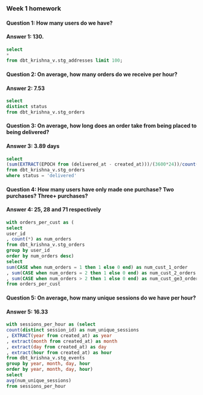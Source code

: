 ### Week 1 homework
#### Question 1: How many users do we have?
#### Answer 1: 130. 
~~~~sql
select
*
from dbt_krishna_v.stg_addresses limit 100;
~~~~

#### Question 2: On average, how many orders do we receive per hour?
#### Answer 2: 7.53
~~~~sql
select
distinct status
from dbt_krishna_v.stg_orders
~~~~

#### Question 3: On average, how long does an order take from being placed to being delivered?
#### Answer 3: 3.89 days
~~~~sql
select
(sum(EXTRACT(EPOCH from (delivered_at - created_at)))/(3600*24))/count(*) as avg_delivery_time
from dbt_krishna_v.stg_orders
where status = 'delivered'
~~~~

#### Question 4: How many users have only made one purchase? Two purchases? Three+ purchases?
#### Answer 4: 25, 28 and 71 respectively
~~~~sql
with orders_per_cust as (
select
user_id
, count(*) as num_orders
from dbt_krishna_v.stg_orders
group by user_id
order by num_orders desc) 
select
sum(CASE when num_orders = 1 then 1 else 0 end) as num_cust_1_order
, sum(CASE when num_orders = 2 then 1 else 0 end) as num_cust_2_orders
, sum(CASE when num_orders > 2 then 1 else 0 end) as num_cust_ge3_orders
from orders_per_cust
~~~~

#### Question 5: On average, how many unique sessions do we have per hour?
#### Answer 5: 16.33
~~~~sql
with sessions_per_hour as (select
count(distinct session_id) as num_unique_sessions
, EXTRACT(year from created_at) as year
, extract(month from created_at) as month
, extract(day from created_at) as day
, extract(hour from created_at) as hour
from dbt_krishna_v.stg_events
group by year, month, day, hour
order by year, month, day, hour)
select
avg(num_unique_sessions)
from sessions_per_hour
~~~~
